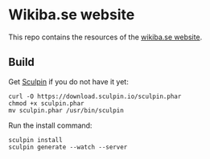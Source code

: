 # Wikiba.se website

This repo contains the resources of the [wikiba.se website](http://wikiba.se).

## Build

Get [Sculpin](https://sculpin.io/) if you do not have it yet:

    curl -O https://download.sculpin.io/sculpin.phar
    chmod +x sculpin.phar
    mv sculpin.phar /usr/bin/sculpin

Run the install command:

    sculpin install
    sculpin generate --watch --server
